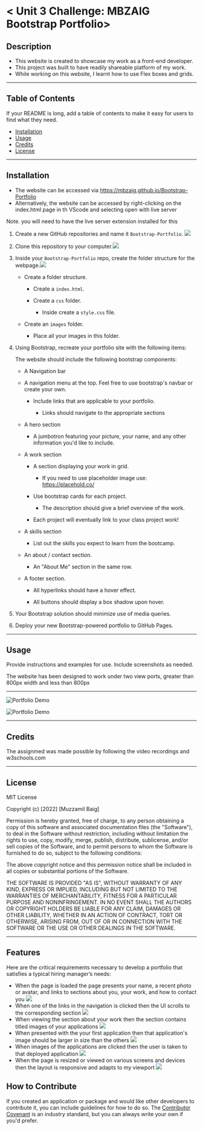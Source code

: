 # < Unit 3 Challenge: MBZAIG Bootstrap Portfolio>

## Description

- This website is created to showcase my work as a front-end developer.
- This project was built to have readily shareable platform of my work.
- While working on this website, I learnt how to use Flex boxes and grids.

---
## Table of Contents 

If your README is long, add a table of contents to make it easy for users to find what they need.

- [Installation](#installation)
- [Usage](#usage)
- [Credits](#credits)
- [License](#license)

---
## Installation

- The website can be accessed via https://mbzaig.github.io/Bootstrap-Portfolio
- Alternatively, the website can be accessed by right-clicking on the index.html page in th VScode and selecting open with live server

Note. you will need to have the live server extension installed for this

1. Create a new GitHub repositories and name it `Bootstrap-Portfolio`. ![](https://img.shields.io/badge/Status%20---100%25-brightgreen)

2. Clone this repository to your computer.![](https://img.shields.io/badge/Status%20---100%25-brightgreen)

3. Inside your `Bootstrap-Portfolio` repo, create the folder structure for the webpage.![](https://img.shields.io/badge/Status%20---100%25-brightgreen)
   
   - Create a folder structure.

     - Create a `index.html`.

     - Create a `css` folder.

       - Inside create a `style.css` file.

   - Create an `images` folder.

       - Place all your images in this folder.

4. Using Bootstrap, recreate your portfolio site with the following items: 

   The website should include the following bootstrap components:

    - A Navigation bar
    
    - A navigation menu at the top. Feel free to use bootstrap's navbar or create your own.

      - Include links that are applicable to your portfolio.
  
        - Links should navigate to the appropriate sections 

    - A hero section

        - A jumbotron featuring your picture, your name, and any other information you'd like to include.

    - A work section

      - A section displaying your work in grid. 

        - If you need to use placeholder image use: https://placehold.co/ 

      - Use bootstrap cards for each project.

        - The description should give a brief overview of the work.

      - Each project will eventually link to your class project work!

    - A skills section

      - List out the skills you expect to learn from the bootcamp.

    - An about / contact section.

      - An "About Me" section in the same row.
    
    - A footer section.

      - All hyperlinks should have a hover effect.

      - All buttons should display a box shadow upon hover.

5. Your Bootstrap solution should minimize use of media queries.

6. Deploy your new Bootstrap-powered portfolio to GitHub Pages.

---
## Usage

Provide instructions and examples for use. Include screenshots as needed.

The website has been designed to work under two view ports, greater than 800px width and less than 800px

---
    
![Portfolio Demo](Assets\images\Mockup-standard.gif) 

![Portfolio Demo](Assets\images\Mockup-small.gif) 

---
## Credits

The assignmed was made possible by following the video recordings and w3schools.com

---
## License

MIT License

Copyright (c) [2022] [Muzzamil Baig]

Permission is hereby granted, free of charge, to any person obtaining a copy
of this software and associated documentation files (the "Software"), to deal
in the Software without restriction, including without limitation the rights
to use, copy, modify, merge, publish, distribute, sublicense, and/or sell
copies of the Software, and to permit persons to whom the Software is
furnished to do so, subject to the following conditions:

The above copyright notice and this permission notice shall be included in all
copies or substantial portions of the Software.

THE SOFTWARE IS PROVIDED "AS IS", WITHOUT WARRANTY OF ANY KIND, EXPRESS OR
IMPLIED, INCLUDING BUT NOT LIMITED TO THE WARRANTIES OF MERCHANTABILITY,
FITNESS FOR A PARTICULAR PURPOSE AND NONINFRINGEMENT. IN NO EVENT SHALL THE
AUTHORS OR COPYRIGHT HOLDERS BE LIABLE FOR ANY CLAIM, DAMAGES OR OTHER
LIABILITY, WHETHER IN AN ACTION OF CONTRACT, TORT OR OTHERWISE, ARISING FROM,
OUT OF OR IN CONNECTION WITH THE SOFTWARE OR THE USE OR OTHER DEALINGS IN THE
SOFTWARE.

---




## Features

Here are the critical requirements necessary to develop a portfolio that satisfies a typical hiring manager’s needs:

* When the page is loaded the page presents your name, a recent photo or avatar, and links to sections about you, your work, and how to contact you ![](https://img.shields.io/badge/-100%25-Green)
* When one of the links in the navigation is clicked then the UI scrolls to the corresponding section ![](https://img.shields.io/badge/-100%25-Green)
* When viewing the section about your work then the section contains titled images of your applications ![](https://img.shields.io/badge/-100%25-Green)
* When presented with the your first application then that application's image should be larger in size than the others ![](https://img.shields.io/badge/-100%25-Green)
* When images of the applications are clicked then the user is taken to that deployed application ![](https://img.shields.io/badge/-100%25-Green)
* When the page is resized or viewed on various screens and devices then the layout is responsive and adapts to my viewport ![](https://img.shields.io/badge/-100%25-Green)


## How to Contribute

If you created an application or package and would like other developers to contribute it, you can include guidelines for how to do so. The [Contributor Covenant](https://www.contributor-covenant.org/) is an industry standard, but you can always write your own if you'd prefer.

